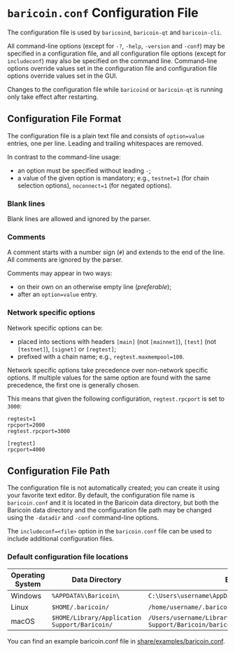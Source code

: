 # `baricoin.conf` Configuration File

The configuration file is used by `baricoind`, `baricoin-qt` and `baricoin-cli`.

All command-line options (except for `-?`, `-help`, `-version` and `-conf`) may be specified in a configuration file, and all configuration file options (except for `includeconf`) may also be specified on the command line. Command-line options override values set in the configuration file and configuration file options override values set in the GUI.

Changes to the configuration file while `baricoind` or `baricoin-qt` is running only take effect after restarting.

## Configuration File Format

The configuration file is a plain text file and consists of `option=value` entries, one per line. Leading and trailing whitespaces are removed.

In contrast to the command-line usage:
- an option must be specified without leading `-`;
- a value of the given option is mandatory; e.g., `testnet=1` (for chain selection options), `noconnect=1` (for negated options).

### Blank lines

Blank lines are allowed and ignored by the parser.

### Comments

A comment starts with a number sign (`#`) and extends to the end of the line. All comments are ignored by the parser.

Comments may appear in two ways:
- on their own on an otherwise empty line (_preferable_);
- after an `option=value` entry.

### Network specific options

Network specific options can be:
- placed into sections with headers `[main]` (not `[mainnet]`), `[test]` (not `[testnet]`), `[signet]` or `[regtest]`;
- prefixed with a chain name; e.g., `regtest.maxmempool=100`.

Network specific options take precedence over non-network specific options.
If multiple values for the same option are found with the same precedence, the
first one is generally chosen.

This means that given the following configuration, `regtest.rpcport` is set to `3000`:

```
regtest=1
rpcport=2000
regtest.rpcport=3000

[regtest]
rpcport=4000
```

## Configuration File Path

The configuration file is not automatically created; you can create it using your favorite text editor. By default, the configuration file name is `baricoin.conf` and it is located in the Baricoin data directory, but both the Baricoin data directory and the configuration file path may be changed using the `-datadir` and `-conf` command-line options.

The `includeconf=<file>` option in the `baricoin.conf` file can be used to include additional configuration files.

### Default configuration file locations

Operating System | Data Directory | Example Path
-- | -- | --
Windows | `%APPDATA%\Baricoin\` | `C:\Users\username\AppData\Roaming\Baricoin\baricoin.conf`
Linux | `$HOME/.baricoin/` | `/home/username/.baricoin/baricoin.conf`
macOS | `$HOME/Library/Application Support/Baricoin/` | `/Users/username/Library/Application Support/Baricoin/baricoin.conf`

You can find an example baricoin.conf file in [share/examples/baricoin.conf](../share/examples/baricoin.conf).

